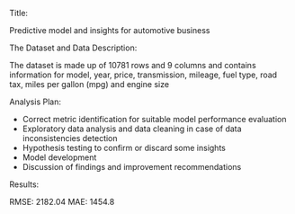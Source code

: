 Title:

Predictive model and insights for automotive business

The Dataset and Data Description:

The dataset is made up of 10781 rows and 9 columns and contains information for model, year, price, transmission, mileage, fuel type, road tax, miles
per gallon (mpg) and engine size

Analysis Plan:

- Correct metric identification for suitable model performance evaluation
- Exploratory data analysis and data cleaning in case of data inconsistencies detection
- Hypothesis testing to confirm or discard some insights
- Model development
- Discussion of findings and improvement recommendations

Results:

RMSE: 2182.04 
MAE: 1454.8
